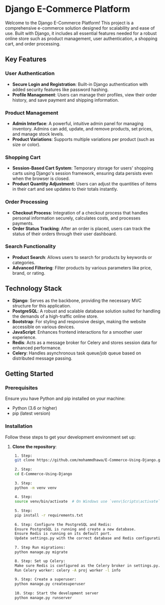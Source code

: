 # Django E-Commerce Platform

Welcome to the Django E-Commerce Platform! This project is a comprehensive e-commerce solution designed for scalability and ease of use. Built with Django, it includes all essential features needed for a robust online store such as product management, user authentication, a shopping cart, and order processing.

## Key Features

### User Authentication
- **Secure Login and Registration**: Built-in Django authentication with added security features like password hashing.
- **Profile Management**: Users can manage their profiles, view their order history, and save payment and shipping information.

### Product Management
- **Admin Interface**: A powerful, intuitive admin panel for managing inventory. Admins can add, update, and remove products, set prices, and manage stock levels.
- **Product Variations**: Supports multiple variations per product (such as size or color).

### Shopping Cart
- **Session-Based Cart System**: Temporary storage for users' shopping carts using Django's session framework, ensuring data persists even when the browser is closed.
- **Product Quantity Adjustment**: Users can adjust the quantities of items in their cart and see updates to their totals instantly.

### Order Processing
- **Checkout Process**: Integration of a checkout process that handles personal information securely, calculates costs, and processes payments.
- **Order Status Tracking**: After an order is placed, users can track the status of their orders through their user dashboard.

### Search Functionality
- **Product Search**: Allows users to search for products by keywords or categories.
- **Advanced Filtering**: Filter products by various parameters like price, brand, or rating.

## Technology Stack

- **Django**: Serves as the backbone, providing the necessary MVC structure for this application.
- **PostgreSQL**: A robust and scalable database solution suited for handling the demands of a high-traffic online store.
- **Bootstrap**: For styling and responsive design, making the website accessible on various devices.
- **JavaScript**: Enhances frontend interactions for a smoother user experience.
- **Redis**: Acts as a message broker for Celery and stores session data for enhanced performance.
- **Celery**: Handles asynchronous task queue/job queue based on distributed message passing.

## Getting Started

### Prerequisites

Ensure you have Python and pip installed on your machine:

- Python (3.6 or higher)
- pip (latest version)

### Installation

Follow these steps to get your development environment set up:

1. **Clone the repository**:
   ```bash
    1. Step:
    git clone https://github.com/mohammdhawa/E-Commerce-Using-Django.git
    
    2. Step:
    cd E-Commerce-Using-Django
    
    3. Step:
    python -m venv venv
    
    4. Step:
    source venv/bin/activate  # On Windows use `venv\Scripts\activate`
    
    5. Step:
    pip install -r requirements.txt
    
    6. Step: Configure the PostgreSQL and Redis:
    Ensure PostgreSQL is running and create a new database.
    Ensure Redis is running on its default port.
    Update settings.py with the correct database and Redis configurations.
    
    7. Step Run migrations:
    python manage.py migrate
   
    8. Step: Set up Celery:
    Make sure Redis is configured as the Celery broker in settings.py.
    Run Celery worker: celery -A proj worker -l info
    
    9. Step: Create a superuser:
    python manage.py createsuperuser
    
    10. Step: Start the development server
    python manage.py runserver

